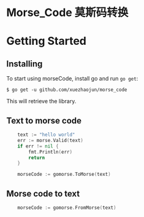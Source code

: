 # Morse_Code 莫斯码转换

# Getting Started
## Installing
To start using morseCode, install go and run `go get`:
``` shell
$ go get -u github.com/xuezhaojun/morse_code
```
This will retrieve the library.

## Text to morse code

``` go
    text := "hello world"
    err := morse.Valid(text)
    if err != nil {
        fmt.Println(err)
        return
    }

    morseCode := gomorse.ToMorse(text)
```

## Morse code to text

``` go
    morseCode := gomorse.FromMorse(text)
```
